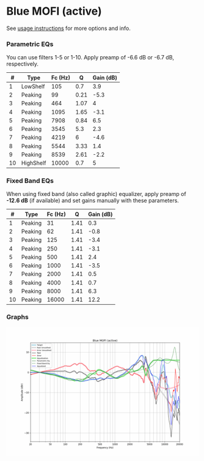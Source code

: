 # Blue MOFI (active)
See [usage instructions](https://github.com/jaakkopasanen/AutoEq#usage) for more options and info.

### Parametric EQs
You can use filters 1-5 or 1-10. Apply preamp of -6.6 dB or -6.7 dB, respectively.

|   # | Type      |   Fc (Hz) |    Q |   Gain (dB) |
|-----|-----------|-----------|------|-------------|
|   1 | LowShelf  |       105 | 0.7  |         3.9 |
|   2 | Peaking   |        99 | 0.21 |        -5.3 |
|   3 | Peaking   |       464 | 1.07 |         4   |
|   4 | Peaking   |      1095 | 1.65 |        -3.1 |
|   5 | Peaking   |      7908 | 0.84 |         6.5 |
|   6 | Peaking   |      3545 | 5.3  |         2.3 |
|   7 | Peaking   |      4219 | 6    |        -4.6 |
|   8 | Peaking   |      5544 | 3.33 |         1.4 |
|   9 | Peaking   |      8539 | 2.61 |        -2.2 |
|  10 | HighShelf |     10000 | 0.7  |         5   |

### Fixed Band EQs
When using fixed band (also called graphic) equalizer, apply preamp of **-12.6 dB** (if available) and set gains manually with these parameters.

|   # | Type    |   Fc (Hz) |    Q |   Gain (dB) |
|-----|---------|-----------|------|-------------|
|   1 | Peaking |        31 | 1.41 |         0.3 |
|   2 | Peaking |        62 | 1.41 |        -0.8 |
|   3 | Peaking |       125 | 1.41 |        -3.4 |
|   4 | Peaking |       250 | 1.41 |        -3.1 |
|   5 | Peaking |       500 | 1.41 |         2.4 |
|   6 | Peaking |      1000 | 1.41 |        -3.5 |
|   7 | Peaking |      2000 | 1.41 |         0.5 |
|   8 | Peaking |      4000 | 1.41 |         0.7 |
|   9 | Peaking |      8000 | 1.41 |         6.3 |
|  10 | Peaking |     16000 | 1.41 |        12.2 |

### Graphs
![](./Blue%20MOFI%20(active).png)
